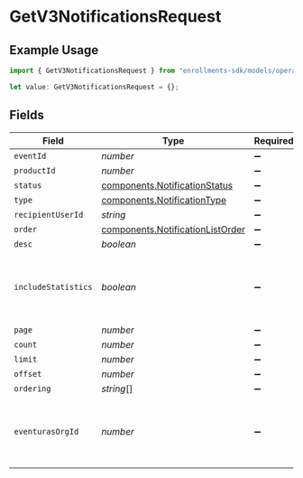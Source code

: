 # GetV3NotificationsRequest

## Example Usage

```typescript
import { GetV3NotificationsRequest } from "enrollments-sdk/models/operations";

let value: GetV3NotificationsRequest = {};
```

## Fields

| Field                                                                                | Type                                                                                 | Required                                                                             | Description                                                                          |
| ------------------------------------------------------------------------------------ | ------------------------------------------------------------------------------------ | ------------------------------------------------------------------------------------ | ------------------------------------------------------------------------------------ |
| `eventId`                                                                            | *number*                                                                             | :heavy_minus_sign:                                                                   | N/A                                                                                  |
| `productId`                                                                          | *number*                                                                             | :heavy_minus_sign:                                                                   | N/A                                                                                  |
| `status`                                                                             | [components.NotificationStatus](../../models/components/notificationstatus.md)       | :heavy_minus_sign:                                                                   | N/A                                                                                  |
| `type`                                                                               | [components.NotificationType](../../models/components/notificationtype.md)           | :heavy_minus_sign:                                                                   | N/A                                                                                  |
| `recipientUserId`                                                                    | *string*                                                                             | :heavy_minus_sign:                                                                   | N/A                                                                                  |
| `order`                                                                              | [components.NotificationListOrder](../../models/components/notificationlistorder.md) | :heavy_minus_sign:                                                                   | N/A                                                                                  |
| `desc`                                                                               | *boolean*                                                                            | :heavy_minus_sign:                                                                   | N/A                                                                                  |
| `includeStatistics`                                                                  | *boolean*                                                                            | :heavy_minus_sign:                                                                   | Whether to include delivery statistics into response.                                |
| `page`                                                                               | *number*                                                                             | :heavy_minus_sign:                                                                   | N/A                                                                                  |
| `count`                                                                              | *number*                                                                             | :heavy_minus_sign:                                                                   | N/A                                                                                  |
| `limit`                                                                              | *number*                                                                             | :heavy_minus_sign:                                                                   | N/A                                                                                  |
| `offset`                                                                             | *number*                                                                             | :heavy_minus_sign:                                                                   | N/A                                                                                  |
| `ordering`                                                                           | *string*[]                                                                           | :heavy_minus_sign:                                                                   | N/A                                                                                  |
| `eventurasOrgId`                                                                     | *number*                                                                             | :heavy_minus_sign:                                                                   | Optional organization Id. Will be required in API version 4.                         |